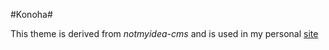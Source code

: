 #Konoha#

This theme is derived from _notmyidea-cms_ and is used in my personal
[site](http://copyninja.info)
